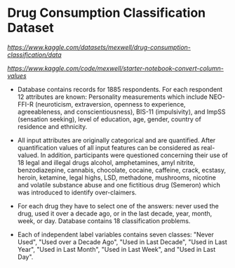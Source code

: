 # Drug Consumption Classification Dataset

_https://www.kaggle.com/datasets/mexwell/drug-consumption-classification/data_

_https://www.kaggle.com/code/mexwell/starter-notebook-convert-column-values_


- Database contains records for 1885 respondents. For each respondent 12 attributes are known: Personality measurements which include NEO-FFI-R (neuroticism, extraversion, openness to experience, agreeableness, and conscientiousness), BIS-11 (impulsivity), and ImpSS (sensation seeking), level of education, age, gender, country of residence and ethnicity.

- All input attributes are originally categorical and are quantified. After quantification values of all input features can be considered as real-valued. In addition, participants were questioned concerning their use of 18 legal and illegal drugs alcohol, amphetamines, amyl nitrite, benzodiazepine, cannabis, chocolate, cocaine, caffeine, crack, ecstasy, heroin, ketamine, legal highs, LSD, methadone, mushrooms, nicotine and volatile substance abuse and one fictitious drug (Semeron) which was introduced to identify over-claimers.

- For each drug they have to select one of the answers: never used the drug, used it over a decade ago, or in the last decade, year, month, week, or day. Database contains 18 classification problems.

- Each of independent label variables contains seven classes: "Never Used", "Used over a Decade Ago", "Used in Last Decade", "Used in Last Year", "Used in Last Month", "Used in Last Week", and "Used in Last Day".